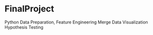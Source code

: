 # FinalProject
Python
Data Preparation, Feature Engineering
Merge
Data Visualization
Hypothesis Testing
